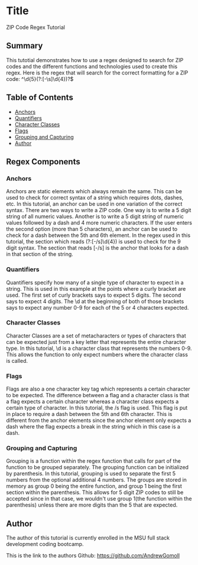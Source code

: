 # Title
ZIP Code Regex Tutorial

## Summary
This tutotial demonstrates how to use a regex designed to search for ZIP codes and the different functions and technologies used to create this regex.
Here is the regex that will search for the correct formatting for a ZIP code: ^\d{5}(?:[-\s]\d{4})?$

## Table of Contents

- [Anchors](#anchors)
- [Quantifiers](#quantifiers)
- [Character Classes](#character-classes)
- [Flags](#flags)
- [Grouping and Capturing](#grouping-and-capturing)
- [Author](#author)

## Regex Components

### Anchors
Anchors are static elements which always remain the same. This can be used to check for correct syntax of a string which requires dots, dashes, etc.
In this tutorial, an anchor can be used in one variation of the correct syntax. There are two ways to write a ZIP code. One way is to write a 5 digit string of all numeric values. Another is to write a 5 digit string of numeric values followed by a dash and 4 more numeric characters. If the user enters the second option (more than 5 characters), an anchor can be used to check for a dash between the 5th and 6th element. In the regex used in this tutorial, the section which reads (?:[-/s]\d{4}) is used to check for the 9 digit syntax. The section that reads [-/s] is the anchor that looks for a dash in that section of the string.

### Quantifiers
Quantifiers specify how many of a single type of character to expect in a string. This is used in this example at the points where a curly bracket are used. The first set of curly brackets says to expect 5 digits. The second says to expect 4 digits. The \d at the beginning of both of those brackets says to expect any number 0-9 for each of the 5 or 4 characters expected. 

### Character Classes
Character Classes are a set of metacharacters or types of characters that can be expected just from a key letter that represents the entire character type. In this tutorial, \d is a character class that represents the numbers 0-9. This allows the function to only expect numbers where the character class is called.

### Flags
Flags are also a one character key tag which represents a certain character to be expected. The difference between a flag and a character class is that a flag expects a certain character whereas a character class expects a certain type of character. In this tutorial, the /s flag is used. This flag is put in place to require a dash between the 5th and 6th character. This is different from the anchor elements since the anchor element only expects a dash where the flag expects a break in the string which in this case is a dash.

### Grouping and Capturing
Grouping is a function within the regex function that calls for part of the function to be grouped separately. The grouping function can be initialized by parenthesis. In this tutorial, grouping is used to separate the first 5 numbers from the optional additional 4 numbers. The groups are stored in memory as group 0 being the entire function, and group 1 being the first section within the parenthesis. This allows for 5 digit ZIP codes to still be accepted since in that case, we wouldn't use group 1(the function within the parenthesis) unless there are more digits than the 5 that are expected.

## Author
The author of this tutorial is currently enrolled in the MSU full stack development coding bootcamp.

This is the link to the authors Github: https://github.com/AndrewGomoll